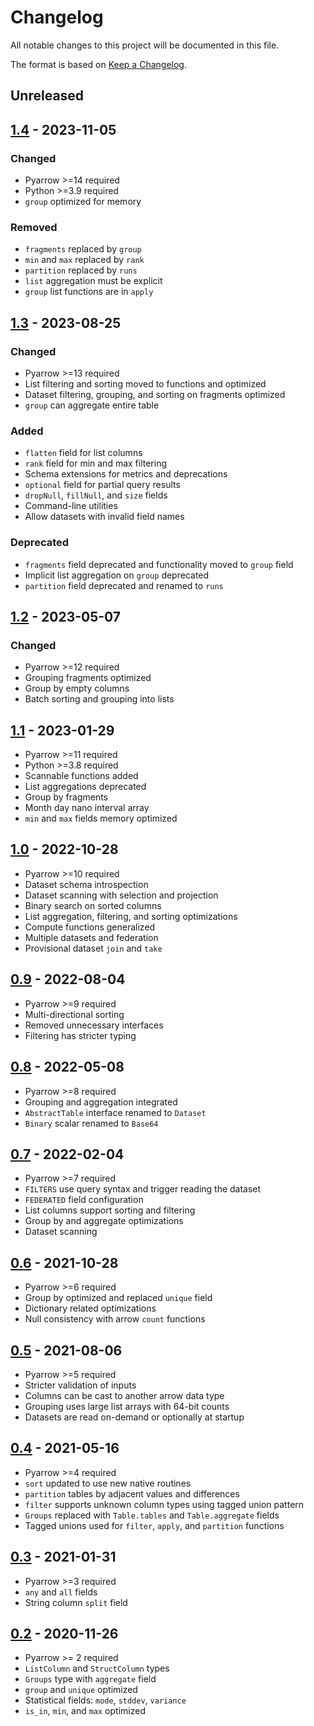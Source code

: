 # Changelog
All notable changes to this project will be documented in this file.

The format is based on [Keep a Changelog](https://keepachangelog.com/en/1.1.0/).

## Unreleased

## [1.4](https://pypi.org/project/graphique/1.4/) - 2023-11-05
### Changed
* Pyarrow >=14 required
* Python >=3.9 required
* `group` optimized for memory

### Removed
* `fragments` replaced by `group`
* `min` and `max` replaced by `rank`
* `partition` replaced by `runs`
* `list` aggregation must be explicit
* `group` list functions are in `apply`

## [1.3](https://pypi.org/project/graphique/1.3/) - 2023-08-25
### Changed
* Pyarrow >=13 required
* List filtering and sorting moved to functions and optimized
* Dataset filtering, grouping, and sorting on fragments optimized
* `group` can aggregate entire table

### Added
* `flatten` field for list columns
* `rank` field for min and max filtering
* Schema extensions for metrics and deprecations
* `optional` field for partial query results
* `dropNull`, `fillNull`, and `size` fields
* Command-line utilities
* Allow datasets with invalid field names

### Deprecated
* `fragments` field deprecated and functionality moved to `group` field
* Implicit list aggregation on `group` deprecated
* `partition` field deprecated and renamed to `runs`

## [1.2](https://pypi.org/project/graphique/1.2/) - 2023-05-07
### Changed
* Pyarrow >=12 required
* Grouping fragments optimized
* Group by empty columns
* Batch sorting and grouping into lists

## [1.1](https://pypi.org/project/graphique/1.1/) - 2023-01-29
* Pyarrow >=11 required
* Python >=3.8 required
* Scannable functions added
* List aggregations deprecated
* Group by fragments
* Month day nano interval array
* `min` and `max` fields memory optimized

## [1.0](https://pypi.org/project/graphique/1.0/) - 2022-10-28
* Pyarrow >=10 required
* Dataset schema introspection
* Dataset scanning with selection and projection
* Binary search on sorted columns
* List aggregation, filtering, and sorting optimizations
* Compute functions generalized
* Multiple datasets and federation
* Provisional dataset `join` and `take`

## [0.9](https://pypi.org/project/graphique/0.9/) - 2022-08-04
* Pyarrow >=9 required
* Multi-directional sorting
* Removed unnecessary interfaces
* Filtering has stricter typing

## [0.8](https://pypi.org/project/graphique/0.8/) - 2022-05-08
* Pyarrow >=8 required
* Grouping and aggregation integrated
* `AbstractTable` interface renamed to `Dataset`
* `Binary` scalar renamed to `Base64`

## [0.7](https://pypi.org/project/graphique/0.7/) - 2022-02-04
* Pyarrow >=7 required
* `FILTERS` use query syntax and trigger reading the dataset
* `FEDERATED` field configuration
* List columns support sorting and filtering
* Group by and aggregate optimizations
* Dataset scanning

## [0.6](https://pypi.org/project/graphique/0./) - 2021-10-28
* Pyarrow >=6 required
* Group by optimized and replaced `unique` field
* Dictionary related optimizations
* Null consistency with arrow `count` functions

## [0.5](https://pypi.org/project/graphique/0.5/) - 2021-08-06
* Pyarrow >=5 required
* Stricter validation of inputs
* Columns can be cast to another arrow data type
* Grouping uses large list arrays with 64-bit counts
* Datasets are read on-demand or optionally at startup

## [0.4](https://pypi.org/project/graphique/0.4/) - 2021-05-16
* Pyarrow >=4 required
* `sort` updated to use new native routines
* `partition` tables by adjacent values and differences
* `filter` supports unknown column types using tagged union pattern
* `Groups` replaced with `Table.tables` and `Table.aggregate` fields
* Tagged unions used for `filter`, `apply`, and `partition` functions

## [0.3](https://pypi.org/project/graphique/0.3/) - 2021-01-31
* Pyarrow >=3 required
* `any` and `all` fields
* String column `split` field

## [0.2](https://pypi.org/project/graphique/0.2/) - 2020-11-26
* Pyarrow >= 2 required
* `ListColumn` and `StructColumn` types
* `Groups` type with `aggregate` field
* `group` and `unique` optimized
* Statistical fields: `mode`, `stddev`, `variance`
* `is_in`, `min`, and `max` optimized
